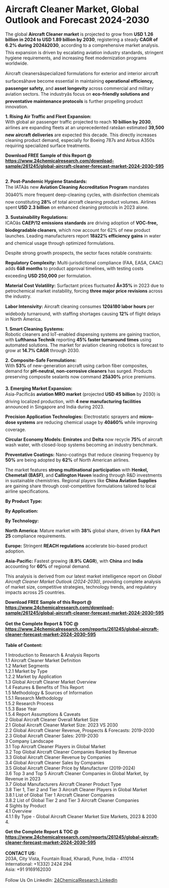 <h1>Aircraft Cleaner Market, Global Outlook and Forecast 2024-2030</h1><p>The global <strong>Aircraft Cleaner market</strong> is projected to grow from <strong>USD 1.26 billion in 2024 to USD 1.89 billion by 2030</strong>, registering a steady <strong>CAGR of 6.2% during 2024â2030</strong>, according to a comprehensive market analysis. This expansion is driven by escalating aviation industry standards, stringent hygiene requirements, and increasing fleet modernization programs worldwide.</p><p>Aircraft cleanersâspecialized formulations for exterior and interior aircraft surfacesâhave become essential in maintaining <strong>operational efficiency, passenger safety,</strong> and <strong>asset longevity</strong> across commercial and military aviation sectors. The industryâs focus on <strong>eco-friendly solutions and preventative maintenance protocols</strong> is further propelling product innovation.</p><p><strong>1. Rising Air Traffic and Fleet Expansion:</strong><br>
With global air passenger traffic projected to reach <strong>10 billion by 2030</strong>, airlines are expanding fleets at an unprecedented rateâan estimated <strong>39,500 new aircraft deliveries</strong> are expected this decade. This directly increases cleaning product demand, especially for Boeing 787s and Airbus A350s requiring specialized surface treatments.</p><div><b>Download FREE Sample of this Report @ 
            <a href="https://www.24chemicalresearch.com/download-sample/261245/global-aircraft-cleaner-forecast-market-2024-2030-595">
            https://www.24chemicalresearch.com/download-sample/261245/global-aircraft-cleaner-forecast-market-2024-2030-595</a></b></div><br><p><strong>2. Post-Pandemic Hygiene Standards:</strong><br>
The IATAâs new <strong>Aviation Cleaning Accreditation Program</strong> mandates 30â40% more frequent deep-cleaning cycles, with disinfection chemicals now constituting <strong>28%</strong> of total aircraft cleaning product volumes. Airlines spent <strong>USD 2.3 billion</strong> on enhanced cleaning protocols in 2023 alone.</p><p><strong>3. Sustainability Regulations:</strong><br>
ICAOâs <strong>CAEP/12 emissions standards</strong> are driving adoption of <strong>VOC-free, biodegradable cleaners</strong>, which now account for 62% of new product launches. Leading manufacturers report <strong>18â22% efficiency gains</strong> in water and chemical usage through optimized formulations.</p><p>Despite strong growth prospects, the sector faces notable constraints:</p><p><strong>Regulatory Complexity:</strong> Multi-jurisdictional compliance (FAA, EASA, CAAC) adds <strong>6â8 months</strong> to product approval timelines, with testing costs exceeding <strong>USD 250,000</strong> per formulation.</p><p><strong>Material Cost Volatility:</strong> Surfactant prices fluctuated <strong>Â±35%</strong> in 2023 due to petrochemical market instability, forcing <strong>three major price revisions</strong> across the industry.</p><p><strong>Labor Intensivity:</strong> Aircraft cleaning consumes <strong>120â180 labor hours</strong> per widebody turnaround, with staffing shortages causing <strong>12%</strong> of flight delays in North America.</p><p><strong>1. Smart Cleaning Systems:</strong><br>
Robotic cleaners and IoT-enabled dispensing systems are gaining traction, with <strong>Lufthansa Technik</strong> reporting <strong>45% faster turnaround times</strong> using automated solutions. The market for aviation cleaning robotics is forecast to grow at <strong>14.7% CAGR</strong> through 2030.</p><p><strong>2. Composite-Safe Formulations:</strong><br>
With <strong>53%</strong> of new-generation aircraft using carbon fiber composites, demand for <strong>pH-neutral, non-corrosive cleaners</strong> has surged. Products preserving composite sealants now command <strong>25â30%</strong> price premiums.</p><p><strong>3. Emerging Market Expansion:</strong><br>
Asia-Pacificâs <strong>aviation MRO market</strong> (projected <strong>USD 45 billion</strong> by 2030) is driving localized production, with <strong>4 new manufacturing facilities</strong> announced in Singapore and India during 2023.</p><p><strong>Precision Application Technologies:</strong> Electrostatic sprayers and <strong>micro-dose systems</strong> are reducing chemical usage by <strong>40â60%</strong> while improving coverage.</p><p><strong>Circular Economy Models:</strong> <strong>Emirates</strong> and <strong>Delta</strong> now recycle <strong>75%</strong> of aircraft wash water, with closed-loop systems becoming an industry benchmark.</p><p><strong>Preventative Coatings:</strong> Nano-coatings that reduce cleaning frequency by <strong>50%</strong> are being adopted by <strong>62%</strong> of North American airlines.</p><p>The market features <strong>strong multinational participation</strong> with <strong>Henkel, Chemetall (BASF)</strong>, and <strong>Callington Haven</strong> leading through R&amp;D investments in sustainable chemistries. Regional players like <strong>China Aviation Supplies</strong> are gaining share through cost-competitive formulations tailored to local airline specifications.</p><p><strong>By Product Type:</strong></p><p><strong>By Application:</strong></p><p><strong>By Technology:</strong></p><p><strong>North America:</strong> Mature market with <strong>38%</strong> global share, driven by <strong>FAA Part 25</strong> compliance requirements.</p><p><strong>Europe:</strong> Stringent <strong>REACH regulations</strong> accelerate bio-based product adoption.</p><p><strong>Asia-Pacific:</strong> Fastest growing (<strong>8.9% CAGR</strong>), with <strong>China</strong> and <strong>India</strong> accounting for <strong>60%</strong> of regional demand.</p><p>This analysis is derived from our latest market intelligence report on <em>Global Aircraft Cleaner Market Outlook (2024-2030)</em>, providing complete analysis of market size, competitive strategies, technology trends, and regulatory impacts across 25 countries.</p><div><b>Download FREE Sample of this Report @ 
            <a href="https://www.24chemicalresearch.com/download-sample/261245/global-aircraft-cleaner-forecast-market-2024-2030-595">
            https://www.24chemicalresearch.com/download-sample/261245/global-aircraft-cleaner-forecast-market-2024-2030-595</a></b></div><br><div><b>Get the Complete Report & TOC @ 
            <a href="https://www.24chemicalresearch.com/reports/261245/global-aircraft-cleaner-forecast-market-2024-2030-595">
            https://www.24chemicalresearch.com/reports/261245/global-aircraft-cleaner-forecast-market-2024-2030-595</a></b></div><br>
            <b>Table of Content:</b><p>1 Introduction to Research & Analysis Reports<br />
    1.1 Aircraft Cleaner Market Definition<br />
    1.2 Market Segments<br />
        1.2.1 Market by Type<br />
        1.2.2 Market by Application<br />
    1.3 Global Aircraft Cleaner Market Overview<br />
    1.4 Features & Benefits of This Report<br />
    1.5 Methodology & Sources of Information<br />
        1.5.1 Research Methodology<br />
        1.5.2 Research Process<br />
        1.5.3 Base Year<br />
        1.5.4 Report Assumptions & Caveats<br />
2 Global Aircraft Cleaner Overall Market Size<br />
    2.1 Global Aircraft Cleaner Market Size: 2023 VS 2030<br />
    2.2 Global Aircraft Cleaner Revenue, Prospects & Forecasts: 2019-2030<br />
    2.3 Global Aircraft Cleaner Sales: 2019-2030<br />
3 Company Landscape<br />
    3.1 Top Aircraft Cleaner Players in Global Market<br />
    3.2 Top Global Aircraft Cleaner Companies Ranked by Revenue<br />
    3.3 Global Aircraft Cleaner Revenue by Companies<br />
    3.4 Global Aircraft Cleaner Sales by Companies<br />
    3.5 Global Aircraft Cleaner Price by Manufacturer (2019-2024)<br />
    3.6 Top 3 and Top 5 Aircraft Cleaner Companies in Global Market, by Revenue in 2023<br />
    3.7 Global Manufacturers Aircraft Cleaner Product Type<br />
    3.8 Tier 1, Tier 2 and Tier 3 Aircraft Cleaner Players in Global Market<br />
        3.8.1 List of Global Tier 1 Aircraft Cleaner Companies<br />
        3.8.2 List of Global Tier 2 and Tier 3 Aircraft Cleaner Companies<br />
4 Sights by Product<br />
    4.1 Overview<br />
        4.1.1 By Type - Global Aircraft Cleaner Market Size Markets, 2023 & 2030<br />
        4.</p><div><b>Get the Complete Report & TOC @ 
            <a href="https://www.24chemicalresearch.com/reports/261245/global-aircraft-cleaner-forecast-market-2024-2030-595">
            https://www.24chemicalresearch.com/reports/261245/global-aircraft-cleaner-forecast-market-2024-2030-595</a></b></div><br><b>CONTACT US:</b><br>
            203A, City Vista, Fountain Road, Kharadi, Pune, India - 411014<br>
            International: +1(332) 2424 294<br>
            Asia: +91 9169162030 <br><br>
            Follow Us On LinkedIn: <a href="https://www.linkedin.com/company/24chemicalresearch/">24ChemicalResearch LinkedIn</a>
